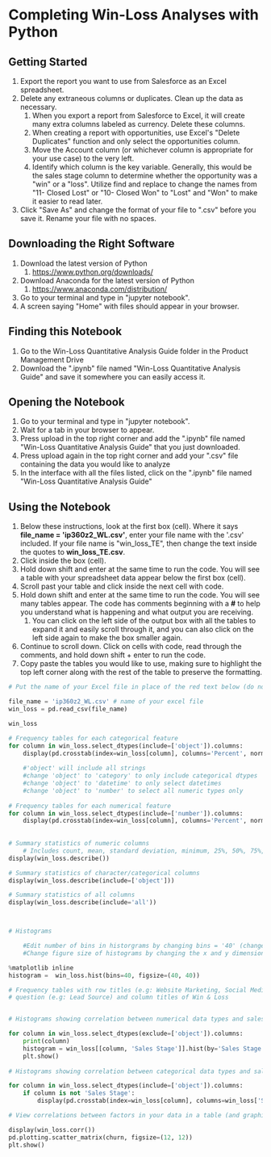 
# Completing Win-Loss Analyses with Python



## Getting Started

1. Export the report you want to use from Salesforce as an Excel spreadsheet.
2. Delete any extraneous columns or duplicates.  Clean up the data as necessary.
    1. When you export a report from Salesforce to Excel, it will create many extra columns labeled as currency.            Delete these columns.
    2. When creating a report with opportunities, use Excel's "Delete Duplicates" function and only select the      opportunities column.
    3. Move the Account column (or whichever column is appropriate for your use case) to the very left.
    4. Identify which column is the key variable.  Generally, this would be the sales stage column to determine whether the opportunity was a "win" or a "loss".  Utilize find and replace to change the names from "11- Closed Lost" or "10- Closed Won" to "Lost" and "Won" to make it easier to read later.
3. Click "Save As" and change the format of your file to ".csv" before you save it.  Rename your file with no spaces.


## Downloading the Right Software


1. Download the latest version of Python
    1. https://www.python.org/downloads/
2. Download Anaconda for the latest version of Python
    1. https://www.anaconda.com/distribution/
3. Go to your terminal and type in "jupyter notebook".
4. A screen saying "Home" with files should appear in your browser.
    


## Finding this Notebook

1. Go to the Win-Loss Quantitative Analysis Guide folder in the Product Management Drive
2. Download the ".ipynb" file named "Win-Loss Quantitative Analysis Guide" and save it somewhere you can easily access it.



## Opening the Notebook

1. Go to your terminal and type in "jupyter notebook".
2. Wait for a tab in your browser to appear.
3. Press upload in the top right corner and add the ".ipynb" file named "Win-Loss Quantitative Analysis Guide" that you just downloaded.
4. Press upload again in the top right corner and add your ".csv" file containing the data you would like to analyze
5. In the interface with all the files listed, click on the ".ipynb" file named "Win-Loss Quantitative Analysis Guide"



## Using the Notebook

1. Below these instructions, look at the first box (cell).  Where it says **file_name = 'ip360z2_WL.csv'**, enter your file name with the '.csv' included.  If your file name is "win_loss_TE", then change the text inside the quotes to **win_loss_TE.csv**.
2. Click inside the box (cell).
3. Hold down shift and enter at the same time to run the code.  You will see a table with your spreadsheet data appear below the first box (cell).
4. Scroll past your table and click inside the next cell with code.
5. Hold down shift and enter at the same time to run the code.  You will see many tables appear.  The code has comments beginning with a **#** to help you understand what is happening and what output you are receiving.
    1. You can click on the left side of the output box with all the tables to expand it and easily scroll through it, and you can also click on the left side again to make the box smaller again.
6. Continue to scroll down.  Click on cells with code, read through the comments, and hold down shift + enter to run the code.
7. Copy paste the tables you would like to use, making sure to highlight the top left corner along with the rest of the table to preserve the formatting.



```python
# Put the name of your Excel file in place of the red text below (do not remove the quotes)

file_name = 'ip360z2_WL.csv' # name of your excel file
win_loss = pd.read_csv(file_name)

win_loss
```


```python
# Frequency tables for each categorical feature
for column in win_loss.select_dtypes(include=['object']).columns:
    display(pd.crosstab(index=win_loss[column], columns='Percent', normalize='columns'))
    
    #'object' will include all strings
    #change 'object' to 'category' to only include categorical dtypes
    #change 'object' to 'datetime' to only select datetimes
    #change 'object' to 'number' to select all numeric types only
    
# Frequency tables for each numerical feature
for column in win_loss.select_dtypes(include=['number']).columns:
    display(pd.crosstab(index=win_loss[column], columns='Percent', normalize='columns'))
    
    
# Summary statistics of numeric columns
    # Includes count, mean, standard deviation, minimum, 25%, 50%, 75%, and maximum
display(win_loss.describe())

# Summary statistics of character/categorical columns
display(win_loss.describe(include=['object']))

# Summary statistics of all columns
display(win_loss.describe(include='all'))



# Histograms

    #Edit number of bins in historgrams by changing bins = '40' (change 40 to any value you would like)
    #Change figure size of histograms by changing the x and y dimensions after figsize =

%matplotlib inline
histogram =  win_loss.hist(bins=40, figsize=(40, 40))
```


```python
# Frequency tables with row titles (e.g: Website Marketing, Social Media Marketing) describing the factor in 
# question (e.g: Lead Source) and column titles of Win & Loss


# Histograms showing correlation between numerical data types and sales stage

for column in win_loss.select_dtypes(exclude=['object']).columns:
    print(column)
    histogram = win_loss[[column, 'Sales Stage']].hist(by='Sales Stage', bins=40)
    plt.show()
    
# Histograms showing correlation between categorical data types and sales stage    

for column in win_loss.select_dtypes(include=['object']).columns: 
    if column is not 'Sales Stage':
        display(pd.crosstab(index=win_loss[column], columns=win_loss['Sales Stage'], normalize='columns'))
```


```python
# View correlations between factors in your data in a table (and graphically depending on your dataset)

display(win_loss.corr())
pd.plotting.scatter_matrix(churn, figsize=(12, 12))
plt.show()
```
